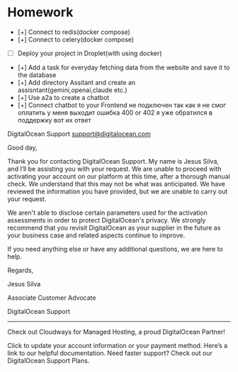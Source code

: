 # Homework

- [+] Connect to redis(docker compose)
- [+] Connect to celery(docker compose)
- [ ] Deploy your project in Droplet(with using docker) 
- [+] Add a task for everyday fetching data from the website and save it to the database
- [+] Add directory Assitant and create an assisntant(gemini,openai,claude etc.)
- [+] Use a2a to create a chatbot
- [+] Connect chatbot to your Frontend
не подключен так как я не смог оплатить у меня выходит ошибка 400 or 402 я уже обратился в поддержку 
 вот их ответ


DigitalOcean Support <support@digitalocean.com>

Good day,

Thank you for contacting DigitalOcean Support. My name is Jesus Silva, and I’ll be assisting you with your request.
We are unable to proceed with activating your account on our platform at this time, after a thorough manual check. We understand that this may not be what was anticipated. We have reviewed the information you have provided, but we are unable to carry out your request.

We aren't able to disclose certain parameters used for the activation assessments in order to protect DigitalOcean's privacy. We strongly recommend that you revisit DigitalOcean as your supplier in the future as your business case and related aspects continue to improve.

If you need anything else or have any additional questions, we are here to help.

Regards,

Jesus Silva

Associate Customer Advocate

DigitalOcean Support

---

Check out Cloudways for Managed Hosting, a proud DigitalOcean Partner!

Click to update your account information or your payment method.
Here’s a link to our helpful documentation.
Need faster support? Check out our DigitalOcean Support Plans.

